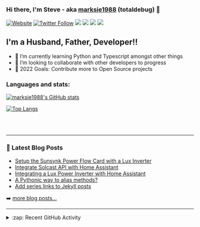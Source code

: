 ### Hi there, I'm Steve - aka [marksie1988][website] (totaldebug) 👋

[![Website](https://img.shields.io/website?label=totaldebug.uk&style=for-the-badge&url=https%3A%2F%2Ftotaldebug.uk)](https://totaldebug.uk)
[![Twitter Follow](https://img.shields.io/twitter/follow/marksie1988?color=1DA1F2&logo=twitter&style=for-the-badge)](https://twitter.com/intent/follow?original_referer=https%3A%2F%2Fgithub.com%marksie1988&screen_name=marksie1988)
[![](https://img.shields.io/badge/-@marksie1988-%23181717?style=for-the-badge&logo=github)](https://github.com/marksie1988)
[![](https://img.shields.io/badge/-@totaldebug-%23181717?style=for-the-badge&logo=github)](https://github.com/totaldebug)
[![](https://img.shields.io/badge/-@totaldebug-%23FF0000?style=for-the-badge&logo=youtube)][youtube]
[![](https://img.shields.io/badge/-@totaldebug-%230077B5?style=for-the-badge&logo=linkedin)][linkedin]

## I'm a Husband, Father, Developer!!

- 🌱 I’m currently learning Python and Typescript amongst other things
- 👯 I’m looking to collaborate with other developers to progress
- 🥅 2022 Goals: Contribute more to Open Source projects

### Languages and stats:

[![marksie1988's GitHub stats](https://github-readme-stats.vercel.app/api?username=marksie1988&show_icons=true&layout=compact&theme=dark)](https://github.com/marksie1988)

[![Top Langs](https://github-readme-stats.vercel.app/api/top-langs/?username=marksie1988&layout=compact&theme=dark)](https://github.com/marksie1988)

<br />
<br />

---

### 📕 Latest Blog Posts

<!-- BLOG-POST-LIST:START -->
- [Setup the Sunsynk Power Flow Card with a Lux Inverter](https://totaldebug.uk/posts/sunsynk-power-flow-card-with-lux-inverter/)
- [Integrate Solcast API with Home Assistant](https://totaldebug.uk/posts/solcast-api-home-assistant/)
- [Integrating a Lux Power Inverter with Home Assistant](https://totaldebug.uk/posts/integrate-lux-inverter-with-home-assistant/)
- [A Pythonic way to alias methods?](https://totaldebug.uk/posts/python-method-aliases/)
- [Add series links to Jekyll posts](https://totaldebug.uk/posts/jekyll-post-series-links/)
<!-- BLOG-POST-LIST:END -->

➡️ [more blog posts...](https://totaldebug.uk/blog/)

---

<details>
  <summary>:zap: Recent GitHub Activity</summary>

<!--START_SECTION:activity-->
1. 💪 Opened PR [#58](https://github.com/slipx06/sunsynk-power-flow-card/pull/58) in [slipx06/sunsynk-power-flow-card](https://github.com/slipx06/sunsynk-power-flow-card)
2. 💪 Opened PR [#57](https://github.com/slipx06/sunsynk-power-flow-card/pull/57) in [slipx06/sunsynk-power-flow-card](https://github.com/slipx06/sunsynk-power-flow-card)
3. 🗣 Commented on [#56](https://github.com/slipx06/sunsynk-power-flow-card/pull/56#issuecomment-1683876907) in [slipx06/sunsynk-power-flow-card](https://github.com/slipx06/sunsynk-power-flow-card)
4. 🗣 Commented on [#56](https://github.com/slipx06/sunsynk-power-flow-card/pull/56#issuecomment-1683869839) in [slipx06/sunsynk-power-flow-card](https://github.com/slipx06/sunsynk-power-flow-card)
5. 🗣 Commented on [#56](https://github.com/slipx06/sunsynk-power-flow-card/pull/56#issuecomment-1683854564) in [slipx06/sunsynk-power-flow-card](https://github.com/slipx06/sunsynk-power-flow-card)
<!--END_SECTION:activity-->

</details>

[website]: https://totaldebug.uk
[twitter]: https://twitter.com/marksie1988
[youtube]: https://www.youtube.com/channel/UCEvfqr8PBoLTc6FiitXrWCQ
[linkedin]: https://linkedin.com/in/marksie1988
